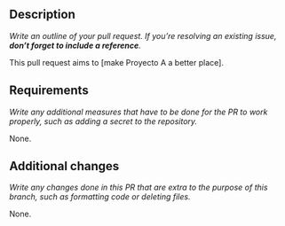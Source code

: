 ## Description

_Write an outline of your pull request._
_If you’re resolving an existing issue, **don’t forget to include a reference**._

This pull request aims to [make Proyecto A a better place].

## Requirements

_Write any additional measures that have to be done for the PR to work properly,_
_such as adding a secret to the repository._

None.

## Additional changes

_Write any changes done in this PR that are extra to the purpose of this branch,_
_such as formatting code or deleting files._

None.
